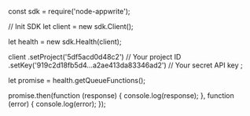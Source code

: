 const sdk = require('node-appwrite');

// Init SDK
let client = new sdk.Client();

let health = new sdk.Health(client);

client
    .setProject('5df5acd0d48c2') // Your project ID
    .setKey('919c2d18fb5d4...a2ae413da83346ad2') // Your secret API key
;

let promise = health.getQueueFunctions();

promise.then(function (response) {
    console.log(response);
}, function (error) {
    console.log(error);
});
